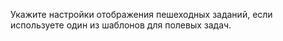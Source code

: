 
Укажите настройки отображения пешеходных заданий, если используете один из шаблонов для полевых задач.
